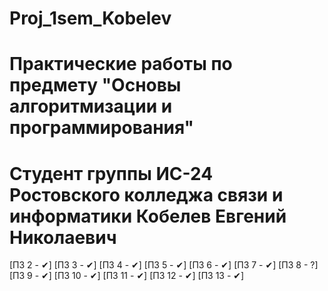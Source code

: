 # Proj_1sem_Kobelev
# Практические работы по предмету "Основы алгоритмизации и программирования"
# Студент группы ИС-24 Ростовского колледжа связи и информатики Кобелев Евгений Николаевич

[ПЗ 2 - ✔]
[ПЗ 3 - ✔]
[ПЗ 4 - ✔]
[ПЗ 5 - ✔]
[ПЗ 6 - ✔]
[ПЗ 7 - ✔]
[ПЗ 8 - ?]
[ПЗ 9 - ✔]
[ПЗ 10 - ✔]
[ПЗ 11 - ✔]
[ПЗ 12 - ✔]
[ПЗ 13 - ✔]
